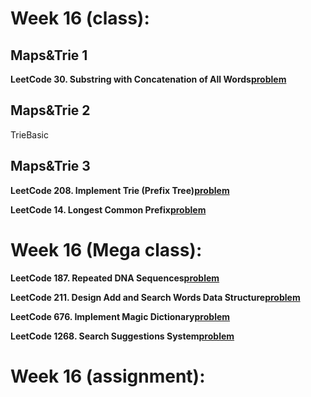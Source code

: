 # Week 16 (class):

## Maps&Trie 1

**LeetCode 30. Substring with Concatenation of All Words[problem](https://leetcode.com/problems/substring-with-concatenation-of-all-words/)**

## Maps&Trie 2

TrieBasic

## Maps&Trie 3

**LeetCode 208. Implement Trie (Prefix Tree)[problem](https://leetcode.com/problems/implement-trie-prefix-tree/)**

**LeetCode 14. Longest Common Prefix[problem](https://leetcode.com/problems/longest-common-prefix/)**

# Week 16 (Mega class):

**LeetCode 187. Repeated DNA Sequences[problem](https://leetcode.com/problems/repeated-dna-sequences/)**

**LeetCode 211. Design Add and Search Words Data Structure[problem](https://leetcode.com/problems/design-add-and-search-words-data-structure/)**

**LeetCode 676. Implement Magic Dictionary[problem](https://leetcode.com/problems/implement-magic-dictionary/)**

**LeetCode 1268. Search Suggestions System[problem](https://leetcode.com/problems/search-suggestions-system/)**

# Week 16 (assignment):
